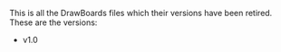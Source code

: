 This is all the DrawBoards files which their versions have been retired. 
  These are the versions: 
* v1.0

